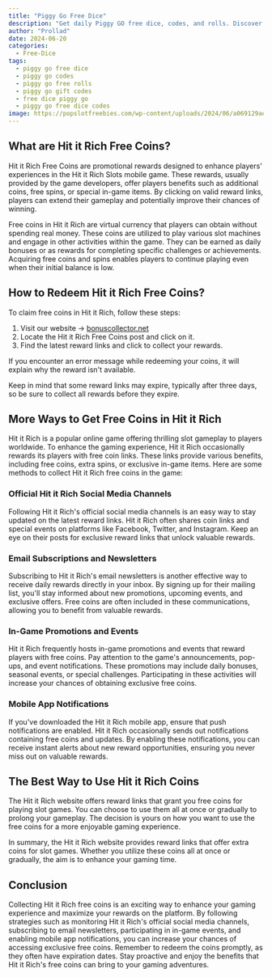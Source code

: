```yaml
---
title: "Piggy Go Free Dice"
description: "Get daily Piggy GO free dice, codes, and rolls. Discover exclusive Piggy GO gift codes and free dice to enhance your gameplay on our website."
author: "Prollad"
date: 2024-06-20
categories: 
  - Free-Dice
tags: 
  - piggy go free dice
  - piggy go codes
  - piggy go free rolls
  - piggy go gift codes
  - free dice piggy go
  - piggy go free dice codes
image: https://popslotfreebies.com/wp-content/uploads/2024/06/a069129ae06f96daac7dd584e41ef8a3.jpg
---
```


## What are Hit it Rich Free Coins?

Hit it Rich Free Coins are promotional rewards designed to enhance players' experiences in the Hit it Rich Slots mobile game. These rewards, usually provided by the game developers, offer players benefits such as additional coins, free spins, or special in-game items. By clicking on valid reward links, players can extend their gameplay and potentially improve their chances of winning.

Free coins in Hit it Rich are virtual currency that players can obtain without spending real money. These coins are utilized to play various slot machines and engage in other activities within the game. They can be earned as daily bonuses or as rewards for completing specific challenges or achievements. Acquiring free coins and spins enables players to continue playing even when their initial balance is low.

## How to Redeem Hit it Rich Free Coins?

To claim free coins in Hit it Rich, follow these steps:

1. Visit our website -> [bonuscollector.net](https://bonuscollector.net/)
2. Locate the Hit it Rich Free Coins post and click on it.
3. Find the latest reward links and click to collect your rewards.

If you encounter an error message while redeeming your coins, it will explain why the reward isn't available.

Keep in mind that some reward links may expire, typically after three days, so be sure to collect all rewards before they expire.

## More Ways to Get Free Coins in Hit it Rich

Hit it Rich is a popular online game offering thrilling slot gameplay to players worldwide. To enhance the gaming experience, Hit it Rich occasionally rewards its players with free coin links. These links provide various benefits, including free coins, extra spins, or exclusive in-game items. Here are some methods to collect Hit it Rich free coins in the game:

### Official Hit it Rich Social Media Channels

Following Hit it Rich's official social media channels is an easy way to stay updated on the latest reward links. Hit it Rich often shares coin links and special events on platforms like Facebook, Twitter, and Instagram. Keep an eye on their posts for exclusive reward links that unlock valuable rewards.

### Email Subscriptions and Newsletters

Subscribing to Hit it Rich's email newsletters is another effective way to receive daily rewards directly in your inbox. By signing up for their mailing list, you'll stay informed about new promotions, upcoming events, and exclusive offers. Free coins are often included in these communications, allowing you to benefit from valuable rewards.

### In-Game Promotions and Events

Hit it Rich frequently hosts in-game promotions and events that reward players with free coins. Pay attention to the game's announcements, pop-ups, and event notifications. These promotions may include daily bonuses, seasonal events, or special challenges. Participating in these activities will increase your chances of obtaining exclusive free coins.

### Mobile App Notifications

If you've downloaded the Hit it Rich mobile app, ensure that push notifications are enabled. Hit it Rich occasionally sends out notifications containing free coins and updates. By enabling these notifications, you can receive instant alerts about new reward opportunities, ensuring you never miss out on valuable rewards.

## The Best Way to Use Hit it Rich Coins

The Hit it Rich website offers reward links that grant you free coins for playing slot games. You can choose to use them all at once or gradually to prolong your gameplay. The decision is yours on how you want to use the free coins for a more enjoyable gaming experience.

In summary, the Hit it Rich website provides reward links that offer extra coins for slot games. Whether you utilize these coins all at once or gradually, the aim is to enhance your gaming time.

## Conclusion

Collecting Hit it Rich free coins is an exciting way to enhance your gaming experience and maximize your rewards on the platform. By following strategies such as monitoring Hit it Rich's official social media channels, subscribing to email newsletters, participating in in-game events, and enabling mobile app notifications, you can increase your chances of accessing exclusive free coins. Remember to redeem the coins promptly, as they often have expiration dates. Stay proactive and enjoy the benefits that Hit it Rich's free coins can bring to your gaming adventures.